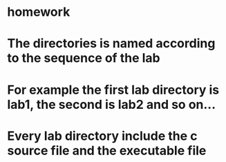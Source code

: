 # homework
# The directories is named according to the sequence of the lab
# For example the first lab directory is lab1, the second is lab2 and so on...
# Every lab directory include the c source file and the executable file 

